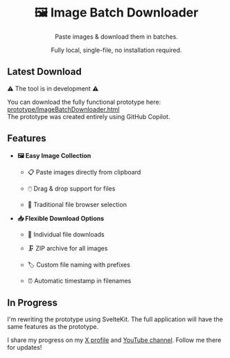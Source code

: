 <div align="center">

# 🖼️ Image Batch Downloader

Paste images & download them in batches.

Fully local, single-file, no installation required.

</div>

## Latest Download

⚠️ The tool is in development ⚠️

You can download the fully functional prototype here: [prototype/ImageBatchDownloader.html](prototype/ImageBatchDownloader.html)
<br>
The prototype was created entirely using GitHub Copilot.

## Features

- **🖼️ Easy Image Collection**
    - 📋 Paste images directly from clipboard

    - 🖱️ Drag & drop support for files
    - 📂 Traditional file browser selection

- **📥 Flexible Download Options**
    - 📄 Individual file downloads

    - 🗜️ ZIP archive for all images
    - 🏷️ Custom file naming with prefixes
    - ⏰ Automatic timestamp in filenames

## In Progress

I'm rewriting the prototype using SvelteKit. The full application will have the same features as the prototype.

I share my progress on my [X profile](https://x.com/DemetriusZhomir) and [YouTube channel](https://www.youtube.com/@DemetriusZhomir). Follow me there for updates!
